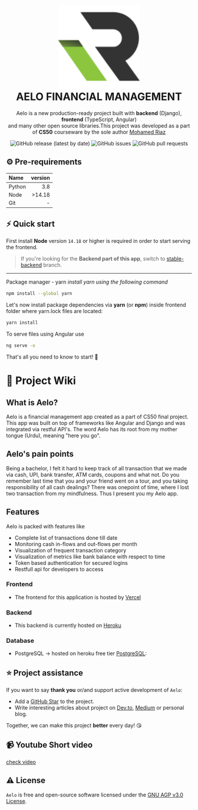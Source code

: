 <h1 align="center">
  <img src="https://github.com/racyriaz/aelo/blob/stable-frontend/frontend/src/assets/logo.svg" width="224px"/><br/>
  AELO FINANCIAL MANAGEMENT
</h1>
<p align="center">Aelo is a new production-ready project built with <b>backend</b> (Django), <b>frontend</b> (TypeScript, Angular)<br/>and many other open source libraries.This project was developed as a part of <b>CS50</b> courseware by the sole author <a href="https://github.com/racyriaz/" target="__blank">Mohamed Riaz</a></p>

<p align="center"><img alt="GitHub release (latest by date)" src="https://img.shields.io/github/v/release/racyriaz/aelo">&nbsp;<img alt="GitHub issues" src="https://img.shields.io/github/issues/racyriaz/aelo">&nbsp;<img alt="GitHub pull requests" src="https://img.shields.io/github/issues-pr/racyriaz/aelo"></p>

## ⚙️ Pre-requirements

| Name   | version |
|:-------|--------:|
| Python |     3.8 |
| Node   |  >14.18 |
| Git    |       - |

## ⚡️ Quick start

First install **Node** version `14.18` or higher is required in order to start serving the frontend.

> If you're looking for the **Backend part of this app**, switch to [stable-backend](https://github.com/racyriaz/aelo/tree/stable-backend) branch.
****
Package manager - yarn
*install yarn using the following command*

```bash
npm install --global yarn
```

Let's now install package dependencies via **yarn** (or **npm**) inside frontend folder where yarn.lock files are located:

```bash
yarn install
```

To serve files using Angular use

```bash
ng serve -o
```

That's all you need to know to start! 🎉

# 📖 Project Wiki

## What is Aelo?

Aelo is a financial management app created as a part of CS50 final project. This app was built on top of frameworks like Angular and Django and was integrated via restful API's. The word Aelo has its root from my mother tongue (Urdu), meaning "here you go".

## Aelo's pain points

Being a bachelor, I felt it hard to keep track of all transaction that we made via cash, UPI, bank transfer, ATM cards, coupons and what not.
Do you remember last time that you and your friend went on a tour, and you taking responsibility of all cash dealings? There was onepoint of time, where I lost two transaction from my mindfulness. Thus I present you my Aelo app.

## Features

Aelo is packed with features like

- Complete list of transactions done till date
- Monitoring cash in-flows and out-flows per month
- Visualization of frequent transaction category
- Visualization of metrics like bank balance with respect to time
- Token based authentication for secured logins
- Restfull api for developers to access


### Frontend

- The frontend for this application is hosted by [Vercel](https://vercel.com/)

### Backend

- This backend is currently hosted on [Heroku](https://id.heroku.com/login)
  
### Database

- PostgreSQL -> hosted on heroku free tier  [PostgreSQL](https://postgresql.org/):
  
## ⭐️ Project assistance

If you want to say **thank you** or/and support active development of `Aelo`:

- Add a [GitHub Star](https://github.com/racyriaz/aelo) to the project.
- Write interesting articles about project on [Dev.to](https://dev.to/), [Medium](https://medium.com/) or personal blog.

Together, we can make this project **better** every day! 😘

## 📹 Youtube Short video
[check video](https://youtu.be/PXQOGzezzMo)

## ⚠️ License

`Aelo` is free and open-source software licensed under the [GNU AGP v3.0 License](https://github.com/racyriaz/aelo/blob/stable-frontend/LICENSE).

